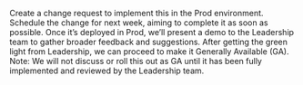 Create a change request to implement this in the Prod environment.
Schedule the change for next week, aiming to complete it as soon as possible.
Once it’s deployed in Prod, we’ll present a demo to the Leadership team to gather broader feedback and suggestions.
After getting the green light from Leadership, we can proceed to make it Generally Available (GA).
Note:
We will not discuss or roll this out as GA until it has been fully implemented and reviewed by the Leadership team.
